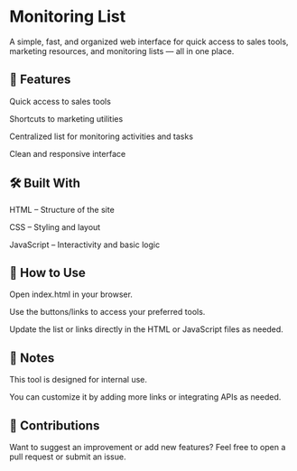 # Monitoring List
A simple, fast, and organized web interface for quick access to sales tools, marketing resources, and monitoring lists — all in one place.

## 🚀 Features
Quick access to sales tools

Shortcuts to marketing utilities

Centralized list for monitoring activities and tasks

Clean and responsive interface

## 🛠️ Built With
HTML – Structure of the site

CSS – Styling and layout

JavaScript – Interactivity and basic logic

## 🔧 How to Use
Open index.html in your browser.

Use the buttons/links to access your preferred tools.

Update the list or links directly in the HTML or JavaScript files as needed.

## 📌 Notes
This tool is designed for internal use.

You can customize it by adding more links or integrating APIs as needed.

## 🙌 Contributions
Want to suggest an improvement or add new features?
Feel free to open a pull request or submit an issue.

